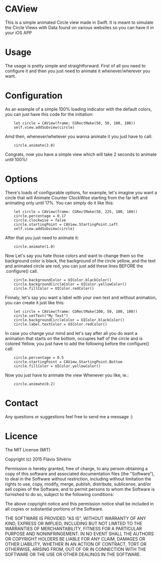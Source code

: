 # CAView

This is a simple animated Circle view made in Swift. It is meant to simulate the Circle Views with Data found on various websites so you can have it in your iOS APP

# Usage

The usage is pretty simple and straightforward. First of all you need to configure it and then you just need to animate it whenever/wherever you want.

# Configuration

As an example of a simple 100% loading indicator with the default colors, you can just have this code for the initiation:

        let circle = CAView(frame: CGRectMake(50, 50, 100, 100))
        self.view.addSubview(circle)

Amd then, whenever/whetever you wanna animate it you just have to call:

        circle.animate(2.0)

Congrats, now you have a simple view which will take 2 seconds to animate until 100%!

# Options

There's loads of configurable options, for example, let's imagine you want a circle that will Animate Counter ClockWise starting from the far left and animating only until 17%. You can simply do it like this:

        let circle = CAView(frame: CGRectMake(50, 225, 100, 100))
        circle.percentage = 0.17
        circle.clockwise = false
        circle.startingPoint = CAView.StartingPoint.Left
        self.view.addSubview(circle)
        
After that you just need to animate it:

        circle.animate(1.0)
        
Now Let's say you hate those colors and want to change them so the background color is black, the background of the circle yellow, and the text and animated circle are red, you can just add these lines BEFORE the .configure() call.

        circle.backgroundColor = UIColor.blackColor()
        circle.backgroundCircleColor = UIColor.yellowColor()
        circle.fillColor = UIColor.redColor()
        
Finnaly, let's say you want a label with your own text and without animation, you can create it just like this:

        let circle = CAView(frame: CGRectMake(200, 50, 100, 100))
        circle.setText("My Text")
        circle.backgroundCircleColor = UIColor.blackColor()
        circle.label.textColor = UIColor.redColor()

In case you change your mind and let's say after all you do want a animation that starts on the bottom, occupies half of the circle and is colored Yellow, you just have to add the following before the configure() call:

        circle.percentage = 0.5
        circle.startingPoint = CAView.StartingPoint.Bottom
        circle.fillColor = UIColor.yellowColor()
        
Now you just have to animate the view Whenever you like, ie.:

        circle.animate(0.2)
        
# Contact

Any questions or suggestions feel free to send me a message :)
        
# Licence

The MIT License (MIT)

Copyright (c) 2015 Flávio Silvério

Permission is hereby granted, free of charge, to any person obtaining a copy
of this software and associated documentation files (the "Software"), to deal
in the Software without restriction, including without limitation the rights
to use, copy, modify, merge, publish, distribute, sublicense, and/or sell
copies of the Software, and to permit persons to whom the Software is
furnished to do so, subject to the following conditions:

The above copyright notice and this permission notice shall be included in
all copies or substantial portions of the Software.

THE SOFTWARE IS PROVIDED "AS IS", WITHOUT WARRANTY OF ANY KIND, EXPRESS OR
IMPLIED, INCLUDING BUT NOT LIMITED TO THE WARRANTIES OF MERCHANTABILITY,
FITNESS FOR A PARTICULAR PURPOSE AND NONINFRINGEMENT. IN NO EVENT SHALL THE
AUTHORS OR COPYRIGHT HOLDERS BE LIABLE FOR ANY CLAIM, DAMAGES OR OTHER
LIABILITY, WHETHER IN AN ACTION OF CONTRACT, TORT OR OTHERWISE, ARISING FROM,
OUT OF OR IN CONNECTION WITH THE SOFTWARE OR THE USE OR OTHER DEALINGS IN
THE SOFTWARE.

